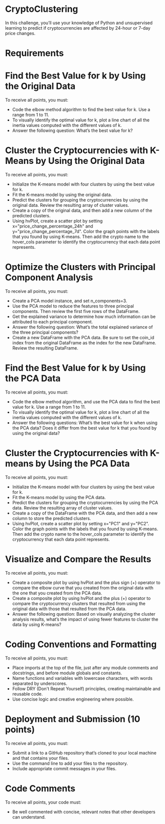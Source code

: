 # CryptoClustering

In this challenge, you’ll use your knowledge of Python and unsupervised learning to predict if cryptocurrencies are affected by 24-hour or 7-day price changes.

# Requirements

# Find the Best Value for k by Using the Original Data 
To receive all points, you must:
  * Code the elbow method algorithm to find the best value for k. Use a range from 1 to 11. 
  * To visually identify the optimal value for k, plot a line chart of all the inertia values computed with the different values of k. 
  * Answer the following question: What’s the best value for k?

# Cluster the Cryptocurrencies with K-Means by Using the Original Data 
To receive all points, you must:
  * Initialize the K-means model with four clusters by using the best value for k. 
  * Fit the K-means model by using the original data. 
  * Predict the clusters for grouping the cryptocurrencies by using the original data. Review the   resulting array of cluster values. 
  * Create a copy of the original data, and then add a new column of the predicted clusters. 
  * Using hvPlot, create a scatter plot by setting x="price_change_percentage_24h" and y="price_change_percentage_7d". Color the graph points with the labels that you found by using K-means. Then add the crypto name to the hover_cols parameter to identify the cryptocurrency that each data point represents.

# Optimize the Clusters with Principal Component Analysis 
To receive all points, you must:
  * Create a PCA model instance, and set n_components=3. 
  * Use the PCA model to reduce the features to three principal components. Then review the first five rows of the DataFrame. 
  * Get the explained variance to determine how much information can be attributed to each principal component. 
  * Answer the following question: What’s the total explained variance of the three principal components? 
  * Create a new DataFrame with the PCA data. Be sure to set the coin_id index from the original DataFrame as the index for the new DataFrame. Review the resulting DataFrame.

# Find the Best Value for k by Using the PCA Data 
To receive all points, you must:
  * Code the elbow method algorithm, and use the PCA data to find the best value for k. Use a range from 1 to 11. 
  * To visually identify the optimal value for k, plot a line chart of all the inertia values computed with the different values of k. 
  * Answer the following questions: What’s the best value for k when using the PCA data? Does it differ from the best value for k that you found by using the original data?

# Cluster the Cryptocurrencies with K-means by Using the PCA Data 
To receive all points, you must:
  * Initialize the K-means model with four clusters by using the best value for k. 
  * Fit the K-means model by using the PCA data.
  * Predict the clusters for grouping the cryptocurrencies by using the PCA data. Review the resulting array of cluster values.
  * Create a copy of the DataFrame with the PCA data, and then add a new column to store the predicted clusters.
  * Using hvPlot, create a scatter plot by setting x="PC1" and y="PC2". Color the graph points with the labels that you found by using K-means. Then add the crypto name to the hover_cols parameter to identify the cryptocurrency that each data point represents.

# Visualize and Compare the Results 
To receive all points, you must:
  * Create a composite plot by using hvPlot and the plus sign (+) operator to compare the elbow curve that you created from the original data with the one that you created from the PCA data. 
  * Create a composite plot by using hvPlot and the plus (+) operator to compare the cryptocurrency clusters that resulted from using the original data with those that resulted from the PCA data. 
  * Answer the following question: Based on visually analyzing the cluster analysis results, what’s the impact of using fewer features to cluster the data by using K-means?

# Coding Conventions and Formatting 
To receive all points, you must:
  * Place imports at the top of the file, just after any module comments and docstrings, and before module globals and constants. 
  * Name functions and variables with lowercase characters, with words separated by underscores. 
  * Follow DRY (Don't Repeat Yourself) principles, creating maintainable and reusable code. 
  * Use concise logic and creative engineering where possible.

# Deployment and Submission (10 points)
To receive all points, you must:
  * Submit a link to a GitHub repository that’s cloned to your local machine and that contains your files. 
  * Use the command line to add your files to the repository. 
  * Include appropriate commit messages in your files. 

# Code Comments 
To receive all points, your code must:
  * Be well commented with concise, relevant notes that other developers can understand. 
